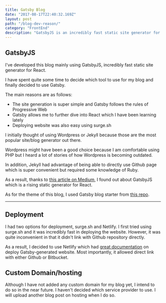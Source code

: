 ```yaml
---
title: Gatsby Blog
date: "2017-08-17T22:40:32.169Z"
layout: post
path: "/blog-dev-reason/"
category: "FrontEnd"
description: "GatsbyJS is an incredibly fast static site generator for React and I personally had great experience messing around with Gatsby"
---
```


## GatsbyJS
I've developed this blog mainly using GatsbyJS, incredibly fast static site generator for React.

I have spent quite some time to decide which tool to use for my blog and finally decided to use Gatsby.

The main reasons are as follows:

<ul>
  <li>The site generation is super simple and Gatsby follows the rules of Progressive Web</li>
  <li>Gatsby allows me to further dive into React which I have been learning lately</li>
  <li>Deploying website was also easy using surge.sh</li>
</ul>

I initially thought of using Wordpress or Jekyll because those are the most popular site/blog generator out there.

Wordpress might have been a good choice because I am comfortable using PHP but I heard a lot of stories of how Wordpress is becoming outdated.

In addition, Jekyll had advantage of being able to directly use Github page which is super convenient but required some knowledge of Ruby.

As a result, thanks to [this article on Medium](https://medium.freecodecamp.org/a-study-plan-to-cure-javascript-fatigue-8ad3a54f2eb1), I found out about GatsbyJS which is a rising static generator for React.

As for the theme of this blog, I used Gatsby blog starter from [this repo](https://github.com/tea1528/gatsby-starter-lumen).

***

## Deployment
I had two options for deployment, surge.sh and Netlify. I first tried using surge.sh and it was incredibly fast in deploying the website. However, it was quite inconvenient in that it didn't link with Github repository directly.

As a result, I decided to use Netlify which had [great documentation](https://www.netlify.com/blog/2016/02/24/a-step-by-step-guide-gatsby-on-netlify/) on deploy Gatsby-generated website. Most importantly, it allowed direct link with either Github or Bitbucket.

## Custom Domain/hosting
Although I have not added any custom domain for my blog yet, I intend to do so in the near future. I haven't decided which service provider to use. I will upload another blog post on hosting when I do so.
